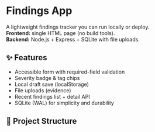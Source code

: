# Findings App

A lightweight findings tracker you can run locally or deploy.  
**Frontend:** single HTML page (no build tools).  
**Backend:** Node.js + Express + SQLite with file uploads.

## ✨ Features
- Accessible form with required-field validation
- Severity badge & tag chips
- Local draft save (localStorage)
- File uploads (evidence)
- Recent findings list + detail API
- SQLite (WAL) for simplicity and durability

## 📂 Project Structure
